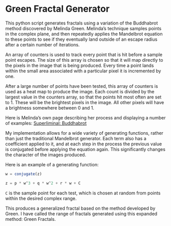 # Green Fractal Generator

This python script generates fractals using a variation of the Buddhabrot method discovered by Melinda Green. Melinda’s technique samples points in the complex plane, and then repeatedly applies the Mandelbrot equation to these points to see if they eventually land outside of an escape radius after a certain number of iterations.

An array of counters is used to track every point that is hit before a sample point escapes. The size of this array is chosen so that it will map directly to the pixels in the image that is being produced. Every time a point lands within the small area associated with a particular pixel it is incremented by one.

After a large number of points have been tested, this array of counters is used as a heat map to produce the image. Each count is divided by the largest value in the counters array, so that the points hit most often are set to 1. These will be the brightest pixels in the image. All other pixels will have a brightness somewhere between 0 and 1.

Here is Melinda’s own page describing her process and displaying a number of examples: [Superliminal: Buddhabrot](http://superliminal.com/fractals/bbrot/bbrot.htm)

My implementation allows for a wide variety of generating functions, rather than just the traditional Mandelbrot generator. Each term also has a coefficient applied to it, and at each step in the process the previous value is conjugated before applying the equation again. This significantly changes the character of the images produced.

Here is an example of a generating function:

```javascript
w = conjugate(z)

z = p * w^3 + q * w^2 + r * w + C
```

`C` is the sample point for each test, which is chosen at random from points within the desired complex range.

This produces a generalized fractal based on the method developed by Green. I have called the range of fractals generated using this expanded method: Green Fractals.